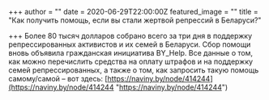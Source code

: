 +++
author = ""
date = 2020-06-29T22:00:00Z
featured_image = ""
title = "Как получить помощь, если вы стали жертвой репрессий в Беларуси?"

+++
Более 80 тысяч долларов собрано всего за три дня в поддержку репрессированных активистов и их семей в Беларуси. Сбор помощи вновь объявила гражданская инициатива BY_Help. Все данные о том, как можно перечислить средства на оплату штрафов и на поддержку семей репрессированных, а также о том, как запросить такую помощь самому/самой – вот здесь: [https://naviny.by/node/414244](https://naviny.by/node/414244 "https://naviny.by/node/414244")